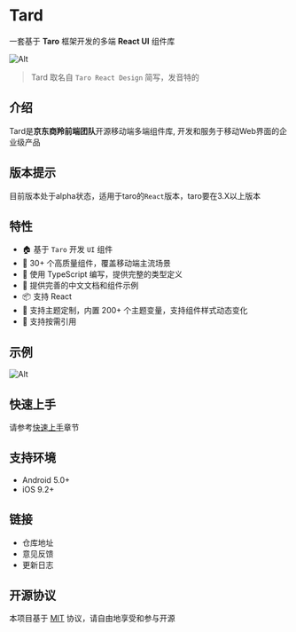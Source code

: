 # Tard
一套基于 **Taro** 框架开发的多端 **React UI** 组件库

![Alt](http://storage.360buyimg.com/hawley-common/tard-image/Tard-logo.png)
> Tard 取名自 `Taro React Design` 简写，发音特的

## 介绍
Tard是**京东商羚前端团队**开源移动端多端组件库, 开发和服务于移动Web界面的企业级产品

## 版本提示
目前版本处于alpha状态，适用于taro的`React`版本，taro要在3.X以上版本
## 特性
+ 🏠 基于 `Taro` 开发 `UI` 组件
+ 💎 30+ 个高质量组件，覆盖移动端主流场景
+ 💪 使用 TypeScript 编写，提供完整的类型定义
+ 📖 提供完善的中文文档和组件示例
+ 📦 支持 React
+ 🎨 支持主题定制，内置 200+ 个主题变量，支持组件样式动态变化
+ 🍭 支持按需引用

## 示例
![Alt](http://storage.360buyimg.com/hawley-common/tard-image/taro-weapp.jpg)

## 快速上手
请参考[快速上手](https://tard-ui.selling.cn/quickstart)章节
## 支持环境
+ Android 5.0+
+ iOS 9.2+

## 链接
+ 仓库地址
+ 意见反馈
+ 更新日志

## 开源协议
本项目基于 [MIT](https://zh.wikipedia.org/wiki/MIT%E8%A8%B1%E5%8F%AF%E8%AD%89) 协议，请自由地享受和参与开源
